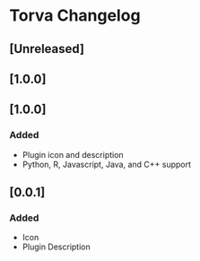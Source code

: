 <!-- Keep a Changelog guide -> https://keepachangelog.com -->

# Torva Changelog

## [Unreleased]

## [1.0.0]
## [1.0.0] 

### Added

- Plugin icon and description
- Python, R, Javascript, Java, and C++ support

## [0.0.1]
### Added
- Icon
- Plugin Description